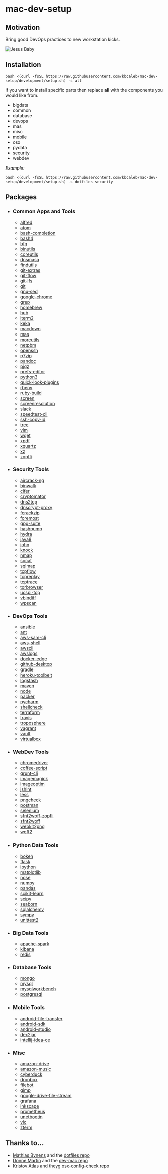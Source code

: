 # mac-dev-setup

## Motivation
Bring good DevOps practices to new workstation kicks.

![Jesus Baby](assets/jesus.gif)

## Installation
```
bash <(curl -fsSL https://raw.githubusercontent.com/kbcaleb/mac-dev-setup/development/setup.sh) -s all
```
If you want to install specific parts then replace **all** with the components you would like from.
* bigdata
* common
* database
* devops
* mas
* misc
* mobile
* osx
* pydata
* security
* webdev

_Example:_
```
bash <(curl -fsSL https://raw.githubusercontent.com/kbcaleb/mac-dev-setup/development/setup.sh) -s dotfiles security
```

## Packages
* ### Common Apps and Tools
    * [alfred](https://www.alfredapp.com/)
    * [atom](https://atom.io)
    * [bash-completion](https://github.com/scop/bash-completion)
    * [bash4](https://www.gnu.org/software/bash/)
    * [bfg](https://rtyley.github.io/bfg-repo-cleaner/https://rtyley.github.io/bfg-repo-cleaner/)
    * [binutils](https://www.gnu.org/software/binutils/)
    * [coreutils](http://www.gnu.org/software/coreutils/coreutils.html)
    * [dnsmasq](http://www.thekelleys.org.uk/dnsmasq/doc.html)
    * [findutils](https://www.gnu.org/software/findutils/)
    * [git-extras](https://github.com/tj/git-extras)
    * [git-flow](https://github.com/nvie/gitflow)
    * [git-lfs](https://git-lfs.github.com/)
    * [git](https://git-scm.com)
    * [gnu-sed](https://www.gnu.org/software/sed/)
    * [google-chrome](https://www.google.com/chrome/)
    * [grep](https://www.gnu.org/software/grep/manual/grep.html)
    * [homebrew](https://brew.sh)
    * [hub](https://hub.github.com/)
    * [iterm2](https://www.iterm2.com/)
    * [keka](https://www.keka.io/)
    * [macdown](https://macdown.uranusjr.com/)
    * [mas](https://github.com/mas-cli/mas)
    * [moreutils](https://joeyh.name/code/moreutils/)
    * [netpbm](http://netpbm.sourceforge.net/)
    * [openssh](https://www.openssh.com/)
    * [p7zip](https://p7zip.sourceforge.io/)
    * [pandoc](https://pandoc.org/)
    * [pigz](https://zlib.net/pigz/)
    * [prefs-editor](http://apps.tempel.org/PrefsEditor/index.php)
    * [python3](https://www.python.org/)
    * [quick-look-plugins](https://github.com/sindresorhus/quick-look-plugins)
    * [rbenv](https://github.com/rbenv/rbenv)
    * [ruby-build](https://github.com/rbenv/ruby-build)
    * [screen](https://www.gnu.org/software/screen/)
    * [screenresolution](https://github.com/jhford/screenresolution)
    * [slack](https://slack.com/)
    * [speedtest-cli](https://github.com/sivel/speedtest-cli)
    * [ssh-copy-id](https://www.ssh.com/ssh/copy-id)
    * [tree](http://mama.indstate.edu/users/ice/tree/)
    * [vim](https://www.vim.org/)
    * [wget](https://www.gnu.org/software/wget/)
    * [xpdf](https://www.xpdfreader.com/)
    * [xquartz](https://www.xquartz.org/)
    * [xz](https://tukaani.org/xz/)
    * [zopfli](https://github.com/google/zopfli)

* ### Security Tools
    * [aircrack-ng](https://www.aircrack-ng.org/)
    * [binwalk](https://github.com/ReFirmLabs/binwalk)
    * [cifer](https://code.google.com/archive/p/cifer/)
    * [cryptomator](https://cryptomator.org/)
    * [dns2tcp](https://tools.kali.org/maintaining-access/dns2tcp)
    * [dnscrypt-proxy](https://github.com/jedisct1/dnscrypt-proxy)
    * [fcrackzip](https://github.com/hyc/fcrackzip)
    * [foremost](https://foremost.sourceforge.io/)
    * [gpg-suite](https://gpgtools.org/)
    * [hashpump](https://github.com/bwall/HashPump)
    * [hydra](https://github.com/vanhauser-thc/thc-hydra)
    * [java8](https://java.com)
    * [john](http://www.openwall.com/john/)
    * [knock](http://www.zeroflux.org/projects/knock)
    * [nmap](https://nmap.org/)
    * [socat](http://www.dest-unreach.org/socat/doc/socat.html)
    * [sqlmap](http://sqlmap.org/)
    * [tcpflow](https://github.com/simsong/tcpflow)
    * [tcpreplay](https://tcpreplay.appneta.com/)
    * [tcptrace](http://www.tcptrace.org/)
    * [torbrowser](https://www.torproject.org/projects/torbrowser.html.en)
    * [ucspi-tcp](https://cr.yp.to/ucspi-tcp.html)
    * [vbindiff](https://www.cjmweb.net/vbindiff/)
    * [wpscan](https://wpscan.org/)

* ### DevOps Tools
    * [ansible](https://www.ansible.com/)
    * [ant](https://ant.apache.org/)
    * [aws-sam-cli](https://github.com/awslabs/aws-sam-cli)
    * [aws-shell](https://github.com/awslabs/aws-shell)
    * [awscli](https://aws.amazon.com/cli/)
    * [awslogs](https://github.com/jorgebastida/awslogs)
    * [docker-edge](https://docs.docker.com/docker-for-mac/edge-release-notes/)
    * [github-desktop](https://desktop.github.com/)
    * [gradle](https://gradle.org/)
    * [heroku-toolbelt](https://cli.heroku.com)
    * [logstash](https://www.elastic.co/products/logstash)
    * [maven](https://maven.apache.org/)
    * [node](https://nodejs.org/en/)
    * [packer](https://www.packer.io/)
    * [pycharm](https://www.jetbrains.com/pycharm/)
    * [shellcheck](https://github.com/koalaman/shellcheck)
    * [terraform](https://www.terraform.io/)
    * [travis](https://travis-ci.org/)
    * [troposphere](https://github.com/cloudtools/troposphere)
    * [vagrant](https://www.vagrantup.com/)
    * [vault](https://www.vaultproject.io/)
    * [virtualbox](https://www.virtualbox.org/)

* ### WebDev Tools
    * [chromedriver](http://chromedriver.chromium.org/)
    * [coffee-script](https://coffeescript.org/)
    * [grunt-cli](https://github.com/gruntjs/grunt-cli)
    * [imagemagick](https://www.imagemagick.org/)
    * [imageoptim](https://imageoptim.com/)
    * [jshint](http://jshint.com/)
    * [less](https://www.npmjs.com/package/less)
    * [pngcheck](http://www.libpng.org/pub/png/apps/pngcheck.html)
    * [postman](https://www.getpostman.com/)
    * [selenium](https://www.seleniumhq.org/)
    * [sfnt2woff-zopfli](https://github.com/bramstein/homebrew-webfonttools)
    * [sfnt2woff](https://github.com/bramstein/homebrew-webfonttools)
    * [webkit2png](http://www.paulhammond.org/webkit2png/)
    * [woff2](https://github.com/google/woff2)

* ### Python Data Tools
    * [bokeh](https://bokeh.pydata.org/)
    * [flask](http://flask.pocoo.org/)
    * [ipython](https://ipython.org/)
    * [matplotlib](https://matplotlib.org/)
    * [nose](http://nose.readthedocs.io/en/latest/)
    * [numpy](http://www.numpy.org/)
    * [pandas](https://pandas.pydata.org/)
    * [scikit-learn](http://scikit-learn.org/stable/)
    * [scipy](https://www.scipy.org/)
    * [seaborn](https://seaborn.pydata.org/)
    * [sqlalchemy](https://www.sqlalchemy.org/)
    * [sympy](http://www.sympy.org/en/index.html)
    * [unittest2](https://pypi.org/project/unittest2/)

* ### Big Data Tools
    * [apache-spark](https://spark.apache.org/)
    * [kibana](https://www.elastic.co/products/kibana)
    * [redis](https://redis.io/)

* ### Database Tools
    * [mongo](https://www.mongodb.com/)
    * [mysql](https://mysql.com)
    * [mysqlworkbench](https://www.mysql.com/products/workbench/)
    * [postgresql](https://www.postgresql.org/)

* ### Mobile Tools
    * [android-file-transfer](https://www.android.com/filetransfer/)
    * [android-sdk](https://developer.android.com/index.html)
    * [android-studio](https://developer.android.com/studio/)
    * [dex2jar](https://github.com/pxb1988/dex2jar)
    * [intellij-idea-ce](https://www.jetbrains.com/idea/download/)

* ### Misc
    * [amazon-drive](https://www.amazon.com/b?ie=UTF8&node=15547130011)
    * [amazon-music](https://music.amazon.com/)
    * [cyberduck](https://cyberduck.io/)
    * [dropbox](https://www.dropbox.com/)
    * [filebot](https://www.filebot.net/)
    * [gimp](https://www.gimp.org/)
    * [google-drive-file-stream](https://support.google.com/drive/answer/7329379?hl=en)
    * [grafana](https://grafana.com/)
    * [inkscape](https://inkscape.org/)
    * [prometheus](https://prometheus.io/)
    * [unetbootin](https://unetbootin.github.io/)
    * [vlc](https://www.videolan.org/vlc/index.html)
    * [zterm](http://www.dalverson.com/zterm/)

## Thanks to...
* [Mathias Bynens](https://mathiasbynens.be/) and the [dotfiles repo](https://github.com/mathiasbynens/dotfiles)
* [Donne Martin](http://donnemartin.com/) and the [dev-mac repo](https://github.com/donnemartin/dev-setup/)
* [Kristov Atlas](http://kristovatlas.com/) and theyg [osx-config-check repo](https://github.com/kristovatlas/osx-config-check)
